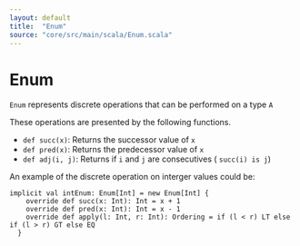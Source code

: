 ```yaml
---
layout: default
title:  "Enum"
source: "core/src/main/scala/Enum.scala"
---
```

# Enum

`Enum` represents discrete operations that can be performed on a type `A`

These operations are presented by the following functions.

- `def succ(x)`:		Returns the successor value of `x`
- `def pred(x)`: 	Returns the predecessor value of `x`
- `def adj(i, j)`:	Returns if `i` and `j` are consecutives ( `succ(i) is j`)

An example of the discrete operation on interger values could be: 

```
implicit val intEnum: Enum[Int] = new Enum[Int] {
    override def succ(x: Int): Int = x + 1
    override def pred(x: Int): Int = x - 1
    override def apply(l: Int, r: Int): Ordering = if (l < r) LT else if (l > r) GT else EQ
  }
```
